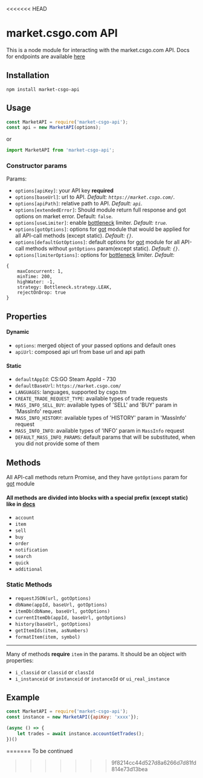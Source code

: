 <<<<<<< HEAD
# market.csgo.com API

This is a node module for interacting with the market.csgo.com API.
Docs for endpoints are available [here](https://market.csgo.com/docs/)

## Installation

`npm install market-csgo-api`

## Usage

```javascript
const MarketAPI = require('market-csgo-api');
const api = new MarketAPI(options);
```
or
```javascript
import MarketAPI from 'market-csgo-api';
```

### Constructor params
Params:
- `options[apiKey]`: your API key **required**
- `options[baseUrl]`: url to API. *Default: `https://market.csgo.com/`.*
- `options[apiPath]`: relative path to API. *Default: `api`.*
- `options[extendedError]`: Should module return full response and got options on market error. Default: `false`.
- `options[useLimiter]`: enable [bottleneck](https://github.com/SGrondin/bottleneck) limiter. *Default: `true`.*
- `options[gotOptions]`: options for [got](https://github.com/sindresorhus/got) module that would be applied for all API-call methods (except static). *Default: `{}`.*
- `options[defaultGotOptions]`: default options for [got](https://github.com/sindresorhus/got) module for all API-call methods without `gotOptions` param(except static). *Default: `{}`.*
- `options[limiterOptions]`: options for [bottleneck](https://github.com/SGrondin/bottleneck) limiter. *Default:*
```
{
    maxConcurrent: 1,
    minTime: 200,
    highWater: -1,
    strategy: Bottleneck.strategy.LEAK,
    rejectOnDrop: true
}
```

## Properties

#### Dynamic
- `options`: merged object of your passed options and default ones
- `apiUrl`: composed api url from base url and api path

#### Static
- `defaultAppId`: CS:GO Steam AppId - 730
- `defaultBaseUrl`: `https://market.csgo.com/`
- `LANGUAGES`: languages, supported by csgo.tm
- `CREATE_TRADE_REQUEST_TYPE`: available types of trade requests
- `MASS_INFO_SELL_BUY`: available types of 'SELL' and 'BUY' param in 'MassInfo' request
- `MASS_INFO_HISTORY`: available types of 'HISTORY' param in 'MassInfo' request
- `MASS_INFO_INFO`: available types of 'INFO' param in `MassInfo` request
- `DEFAULT_MASS_INFO_PARAMS`: default params that will be substituted, when you did not provide some of them

## Methods

All API-call methods return Promise, and they have `gotOptions` param for [got](https://github.com/sindresorhus/got) module
#### All methods are divided into blocks with a special prefix (except static) like in [docs](https://market.csgo.com/docs/)
- `account`
- `item`
- `sell`
- `buy`
- `order`
- `notification`
- `search`
- `quick`
- `additional`

### Static Methods
- `requestJSON(url, gotOptions)`
- `dbName(appId, baseUrl, gotOptions)`
- `itemDb(dbName, baseUrl, gotOptions)`
- `currentItemDb(appId, baseUrl, gotOptions)`
- `history(baseUrl, gotOptions)`
- `getItemIds(item, asNumbers)`
- `formatItem(item, symbol)`

----

Many of methods **require** `item` in the params. It should be an object with properties:
- `i_classid` or `classid` or `classId`
- `i_instanceid` or `instanceid` or `instanceId` or `ui_real_instance`

## Example

```javascript
const MarketAPI = require('market-csgo-api');
const instance = new MarketAPI({apiKey: 'xxxx'});

(async () => {
    let trades = await instance.accountGetTrades();
})()
```
=======
To be continued
>>>>>>> 9f8214cc44d527d8a6266d7d81fd814e73d13bea
